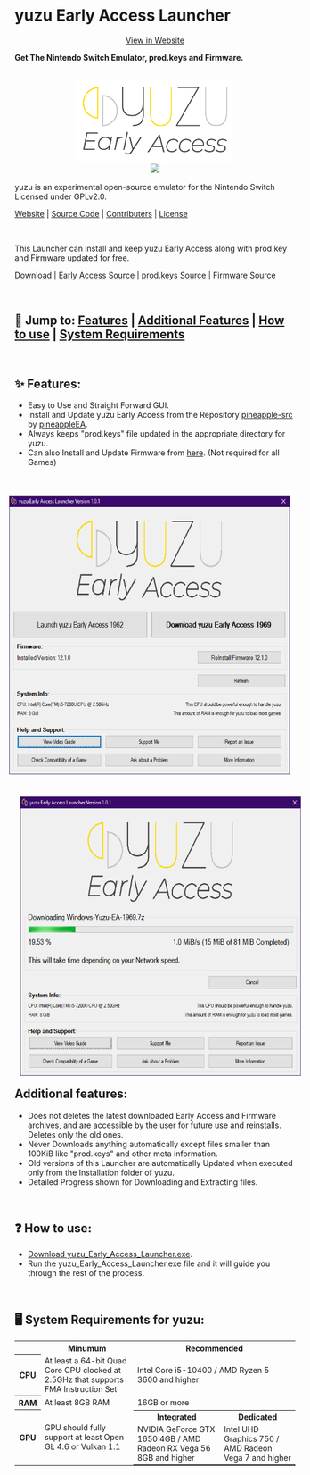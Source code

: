 <h1 id="yuzu-early-access-launcher">yuzu Early Access Launcher</h1>
<a class="invisible" href="https://yuzu-early-access-launcher"><p align="center">View in Website</p></a>
<p><b>Get The Nintendo Switch Emulator, prod.keys and Firmware.</b></p>

<div class="row">
 <br clear="left"/>
 <div style="text-align:center">
     <div>
        <img src="https://raw.githubusercontent.com/HiDe-Techno-Tips/yuzu-Early-Access-Launcher/main/logo.png" width="280px"/>
    </div>
    <div>
        <a href="https://github.com/HiDe-Techno-Tips/yuzu-Early-Access-Launcher/releases/latest/download/yuzu_Early_Access_Launcher.exe">
            <img src="https://user-images.githubusercontent.com/61367380/119500767-c8143680-bd85-11eb-802d-4c5b750c349a.png" width="280"/>
        </a>
     </div>
 </div>
 <div>
  <p>yuzu is an experimental open-source emulator for the Nintendo Switch Licensed under GPLv2.0.</p>

  <p>
   <a href="https://yuzu-emu.org/">Website</a> | <a href="https://github.com/yuzu-emu">Source Code</a> | <a href="https://github.com/yuzu-emu/yuzu/graphs/contributors">Contributers</a> | <a href="https://github.com/yuzu-emu/yuzu/blob/master/license.txt">License</a>
  </p>
 <br/>
  <p>This Launcher can install and keep yuzu Early Access along with prod.key and Firmware updated for free.</p>

  <p>
   <a href="https://github.com/HiDe-Techno-Tips/yuzu-Early-Access-Launcher/releases/latest/download/yuzu_Early_Access_Launcher.zip">Download</a> | <a href="https://github.com/pineappleEA/pineapple-src/releases">Early Access Source</a> | <a href="https://github.com/emuworld/aio/blob/master/prod.keys">prod.keys Source</a> | <a href="https://archive.org/download/nintendo-switch-global-firmwares/">Firmware Source</a>
  </p>
 </div>
</div>

<p><br clear="left"/></p>

<h2 id="-jump-to-a-href-features-features-a-a-href-additional-features-additional-features-a-a-href-how-to-use-how-to-use-a-a-href-system-requirements-for-yuzu-system-requirements-a-">🦘 Jump to: <a href="#-features">Features</a> | <a href="#additional-features">Additional Features</a> | <a href="#-how-to-use">How to use</a> | <a href="#️-system-requirements-for-yuzu">System Requirements</a></h2>

<div class="row">
 <br clear="left"/>
 <div>
  <h2 id="-features-">✨ Features:</h2>
  <ul>
   <li>Easy to Use and Straight Forward GUI.</li>
   <li>Install and Update yuzu Early Access from the Repository <a href="https://github.com/pineappleEA/pineapple-src">pineapple-src</a> by <a href="https://github.com/pineappleEA/">pineappleEA</a>.</li>
   <li>Always keeps &quot;prod.keys&quot; file updated in the appropriate directory for yuzu.</li>
   <li>Can also Install and Update Firmware from <a href="https://archive.org/download/nintendo-switch-global-firmwares/">here</a>. (Not required for all Games)
  </ul>
 </div>
 <br clear="right"/>
 <div>
  <img src="https://raw.githubusercontent.com/HiDe-Techno-Tips/Nintendo-Switch-Files/main/yuzuEarlyAccessLauncherWindow.png" height="500" vspace="20" hspace="10" align="right"/>
 </div>
</div>

<div class="row">
 <br clear="left"/>
 <div>
  <img src="https://raw.githubusercontent.com/HiDe-Techno-Tips/Nintendo-Switch-Files/main/Progress.png" height="500" vspace="20" hspace="10" align="left"/></li>
 </div>
 <br clear="right"/>
 <div>
  <h2 id="additional-features-">Additional features:</h2>
  <ul>
   <li>Does not deletes the latest downloaded Early Access and Firmware archives, and are accessible by the user for future use and reinstalls. Deletes only the old ones.</li>
   <li>Never Downloads anything automatically except files smaller than 100KiB like &quot;prod.keys&quot; and other meta information.</li>
   <li>Old versions of this Launcher are automatically Updated when executed only from the Installation folder of yuzu.</li>
   <li>Detailed Progress shown for Downloading and Extracting files.</li>
  </ul>
 </div>
</div>

<br clear="left"/>
<h2 id="-how-to-use-">❓ How to use:</h2>
<ul>
<li><a href="https://github.com/HiDe-Techno-Tips/yuzu-Early-Access-Launcher/releases/latest/download/yuzu_Early_Access_Launcher.exe">Download yuzu_Early_Access_Launcher.exe</a>.</li>
<li>Run the yuzu_Early_Access_Launcher.exe file and it will guide you through the rest of the process.</li>
</ul>

<br clear="left"/>
<h2 id="-system-requirements-for-yuzu-">🖥️ System Requirements for yuzu:</h2>
<table>
  <tr>
    <th></th>
    <th>Minumum</th>
    <th>Recommended</th>
  </tr>
  <tr>
    <th>CPU</th>
    <td>At least a 64-bit Quad Core CPU clocked at 2.5GHz that supports FMA Instruction Set</td>
    <td>Intel Core i5-10400 / AMD Ryzen 5 3600 and higher</td>
  </tr>
  <tr>
    <th>RAM</th>
    <td>At least 8GB RAM</td>
    <td>16GB or more</td>
  </tr>
  <tr>
    <th>GPU</th>
    <td>GPU should fully support at least Open GL 4.6 or Vulkan 1.1</td>
    <td style="padding: 0px; margin: 0px;">
    	<table style="padding: 0px; margin: 0px;">
        	<tr>
                <th>Integrated</th>
                <th>Dedicated</th>
        	</tr>
            <tr>
            	<td>NVIDIA GeForce GTX 1650 4GB / AMD Radeon RX Vega 56 8GB and higher</td>
                <td>Intel UHD Graphics 750 / AMD Radeon Vega 7 and higher</td>
        	</tr>
    	</table>
    </td>
  </tr>
</table>
